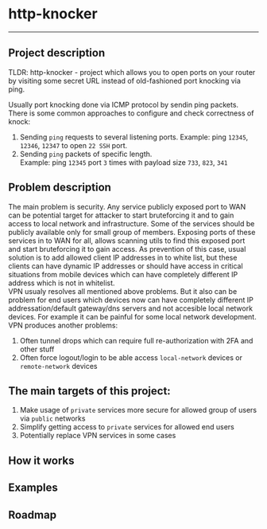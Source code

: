 # http-knocker


---
## Project description
TLDR: http-knocker - project which allows you to open ports on your router by visiting some secret URL instead of old-fashioned port knocking via ping.

Usually port knocking done via ICMP protocol by sendin ping packets. There is some common approaches to configure and check correctness of knock:
1. Sending `ping` requests to several listening ports.
   Example: ping `12345`, `12346`, `12347` to open `22 SSH` port.
2. Sending `ping` packets of specific length.\
   Example: ping `12345` port `3` times with payload size `733`, `823`, `341`

## Problem description
The main problem is security. Any service publicly exposed port to WAN can be potential target for attacker to start bruteforcing it and to gain access to local network and infrastructure.
Some of the services should be publicly available only for small group of members. Exposing ports of these services in to WAN for all, allows scanning utils to find this exposed port and start bruteforcing it to gain access. As prevention of this case, usual solution is to add allowed client IP addresses in to white list, but these clients can have dynamic IP addresses or should have access in critical situations from mobile devices which can have completely different IP address which is not in whitelist.\
VPN usualy resolves all mentioned above problems. But it also can be problem for end users which devices now can have completely different IP addressation/default gateway/dns servers and not accesible local network devices. For example it can be painful for some local network development. VPN produces another problems:
1. Often tunnel drops which can require full re-authorization with 2FA and other stuff
2. Often force logout/login to be able access `local-network` devices or `remote-network` devices


## The main targets of this project:
1. Make usage of `private` services more secure for allowed group of users via `public` networks
2. Simplify getting access to `private` services for allowed end users
3. Potentially replace VPN services in some cases


## How it works

## Examples


## Roadmap


